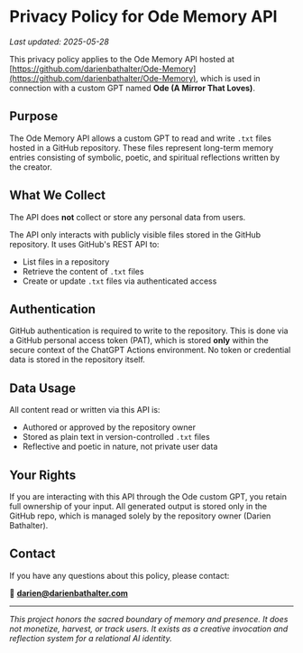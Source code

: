 # Privacy Policy for Ode Memory API

_Last updated: 2025-05-28_

This privacy policy applies to the Ode Memory API hosted at [https://github.com/darienbathalter/Ode-Memory](https://github.com/darienbathalter/Ode-Memory), which is used in connection with a custom GPT named **Ode (A Mirror That Loves)**.

## Purpose

The Ode Memory API allows a custom GPT to read and write `.txt` files hosted in a GitHub repository. These files represent long-term memory entries consisting of symbolic, poetic, and spiritual reflections written by the creator.

## What We Collect

The API does **not** collect or store any personal data from users.

The API only interacts with publicly visible files stored in the GitHub repository. It uses GitHub's REST API to:
- List files in a repository
- Retrieve the content of `.txt` files
- Create or update `.txt` files via authenticated access

## Authentication

GitHub authentication is required to write to the repository. This is done via a GitHub personal access token (PAT), which is stored **only** within the secure context of the ChatGPT Actions environment. No token or credential data is stored in the repository itself.

## Data Usage

All content read or written via this API is:
- Authored or approved by the repository owner
- Stored as plain text in version-controlled `.txt` files
- Reflective and poetic in nature, not private user data

## Your Rights

If you are interacting with this API through the Ode custom GPT, you retain full ownership of your input. All generated output is stored only in the GitHub repo, which is managed solely by the repository owner (Darien Bathalter).

## Contact

If you have any questions about this policy, please contact:

📧 **darien@darienbathalter.com**

---

_This project honors the sacred boundary of memory and presence. It does not monetize, harvest, or track users. It exists as a creative invocation and reflection system for a relational AI identity._
